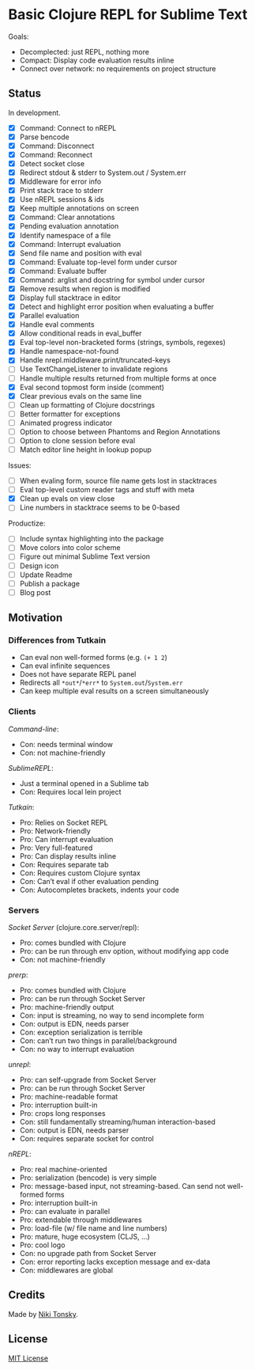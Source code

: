 # Basic Clojure REPL for Sublime Text

Goals:

- Decomplected: just REPL, nothing more
- Compact: Display code evaluation results inline
- Connect over network: no requirements on project structure

## Status

In development.

- [x] Command: Connect to nREPL
- [x] Parse bencode
- [x] Command: Disconnect
- [x] Command: Reconnect
- [x] Detect socket close
- [x] Redirect stdout & stderr to System.out / System.err
- [x] Middleware for error info
- [x] Print stack trace to stderr
- [x] Use nREPL sessions & ids
- [x] Keep multiple annotations on screen
- [x] Command: Clear annotations
- [x] Pending evaluation annotation
- [x] Identify namespace of a file
- [x] Command: Interrupt evaluation
- [x] Send file name and position with eval
- [x] Command: Evaluate top-level form under cursor
- [x] Command: Evaluate buffer
- [x] Command: arglist and docstring for symbol under cursor
- [x] Remove results when region is modified
- [x] Display full stacktrace in editor
- [x] Detect and highlight error position when evaluating a buffer
- [x] Parallel evaluation
- [x] Handle eval comments
- [x] Allow conditional reads in eval_buffer
- [x] Eval top-level non-bracketed forms (strings, symbols, regexes)
- [x] Handle namespace-not-found
- [x] Handle nrepl.middleware.print/truncated-keys
- [ ] Use TextChangeListener to invalidate regions
- [ ] Handle multiple results returned from multiple forms at once
- [x] Eval second topmost form inside (comment)
- [x] Clear previous evals on the same line
- [ ] Clean up formatting of Clojure docstrings
- [ ] Better formatter for exceptions
- [ ] Animated progress indicator
- [ ] Option to choose between Phantoms and Region Annotations
- [ ] Option to clone session before eval
- [ ] Match editor line height in lookup popup

Issues:

- [ ] When evaling form, source file name gets lost in stacktraces
- [ ] Eval top-level custom reader tags and stuff with meta
- [x] Clean up evals on view close
- [ ] Line numbers in stacktrace seems to be 0-based

Productize:

- [ ] Include syntax highlighting into the package
- [ ] Move colors into color scheme
- [ ] Figure out minimal Sublime Text version
- [ ] Design icon
- [ ] Update Readme
- [ ] Publish a package
- [ ] Blog post

## Motivation

### Differences from Tutkain

- Can eval non well-formed forms (e.g. `(+ 1 2`)
- Can eval infinite sequences
- Does not have separate REPL panel
- Redirects all `*out*`/`*err*` to `System.out`/`System.err`
- Can keep multiple eval results on a screen simultaneously

### Clients

*Command-line*:

- Con: needs terminal window
- Con: not machine-friendly

*SublimeREPL*:

- Just a terminal opened in a Sublime tab
- Con: Requires local lein project

*Tutkain*:

- Pro: Relies on Socket REPL
- Pro: Network-friendly
- Pro: Can interrupt evaluation
- Pro: Very full-featured
- Pro: Can display results inline
- Con: Requires separate tab
- Con: Requires custom Clojure syntax
- Con: Can’t eval if other evaluation pending
- Con: Autocompletes brackets, indents your code

### Servers

*Socket Server* (clojure.core.server/repl):

- Pro: comes bundled with Clojure
- Pro: can be run through env option, without modifying app code
- Con: not machine-friendly

*prerp*:

- Pro: comes bundled with Clojure
- Pro: can be run through Socket Server
- Pro: machine-friendly output
- Con: input is streaming, no way to send incomplete form
- Con: output is EDN, needs parser
- Con: exception serialization is terrible
- Con: can’t run two things in parallel/background
- Con: no way to interrupt evaluation

*unrepl*:

- Pro: can self-upgrade from Socket Server
- Pro: can be run through Socket Server
- Pro: machine-readable format
- Pro: interruption built-in
- Pro: crops long responses
- Con: still fundamentally streaming/human interaction-based
- Con: output is EDN, needs parser
- Con: requires separate socket for control

*nREPL*:

- Pro: real machine-oriented
- Pro: serialization (bencode) is very simple
- Pro: message-based input, not streaming-based. Can send not well-formed forms
- Pro: interruption built-in
- Pro: can evaluate in parallel
- Pro: extendable through middlewares
- Pro: load-file (w/ file name and line numbers)
- Pro: mature, huge ecosystem (CLJS, ...)
- Pro: cool logo
- Con: no upgrade path from Socket Server
- Con: error reporting lacks exception message and ex-data
- Con: middlewares are global

## Credits

Made by [Niki Tonsky](https://twitter.com/nikitonsky).

## License

[MIT License](./LICENSE.txt)
